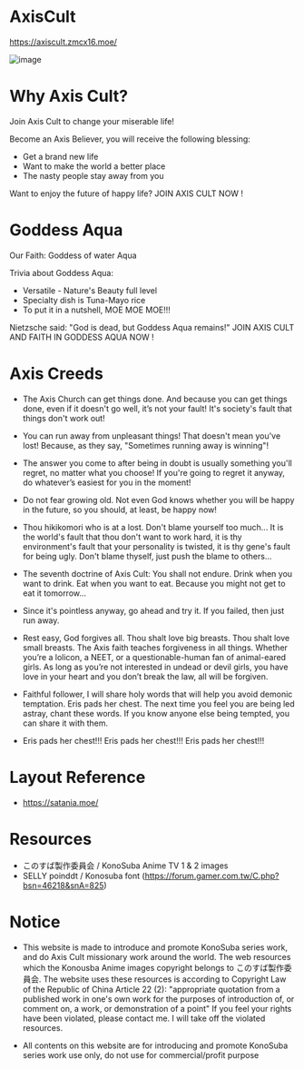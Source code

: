 # AxisCult
https://axiscult.zmcx16.moe/

![image](https://i.imgur.com/F8DeG8e.jpg)

# Why Axis Cult?
  Join Axis Cult to change your miserable life!
  
  Become an Axis Believer, you will receive the following blessing:
  *  Get a brand new life
  *  Want to make the world a better place
  *  The nasty people stay away from you

Want to enjoy the future of happy life?
JOIN AXIS CULT NOW !

# Goddess Aqua 
  Our Faith: Goddess of water Aqua
  
  Trivia about Goddess Aqua:
  *  Versatile - Nature's Beauty full level
  *  Specialty dish is Tuna-Mayo rice
  *  To put it in a nutshell, MOE MOE MOE!!!

Nietzsche said: "God is dead, but Goddess Aqua remains!"
JOIN AXIS CULT AND FAITH IN GODDESS AQUA NOW !

# Axis Creeds
  *  The Axis Church can get things done. And because you can get things done, even if it doesn't go well, it’s not your fault! It's society's fault that things don't work out!
  
  *  You can run away from unpleasant things! That doesn't mean you've lost! Because, as they say, "Sometimes running away is winning"!
  
  *  The answer you come to after being in doubt is usually something you'll regret, no matter what you choose! If you're going to regret it anyway, do whatever’s easiest for you in the moment!
  
  *  Do not fear growing old. Not even God knows whether you will be happy in the future, so you should, at least, be happy now!
  
  *  Thou hikikomori who is at a lost. Don't blame yourself too much... It is the world's fault that thou don't want to work hard, it is thy environment's fault that your personality is twisted, it is thy gene's fault for being ugly. Don't blame thyself, just push the blame to others...
  
  *  The seventh doctrine of Axis Cult: You shall not endure. Drink when you want to drink. Eat when you want to eat. Because you might not get to eat it tomorrow...
  
  *  Since it's pointless anyway, go ahead and try it. If you failed, then just run away.
  
  *  Rest easy, God forgives all. Thou shalt love big breasts. Thou shalt love small breasts. The Axis faith teaches forgiveness in all things. Whether you’re a lolicon, a NEET, or a questionable-human fan of animal-eared girls. As long as you’re not interested in undead or devil girls, you have love in your heart and you don’t break the law, all will be forgiven.
  
  *  Faithful follower, I will share holy words that will help you avoid demonic temptation. Eris pads her chest. The next time you feel you are being led astray, chant these words. If you know anyone else being tempted, you can share it with them.
  
  *  Eris pads her chest!!! Eris pads her chest!!! Eris pads her chest!!!

# Layout Reference
  *  https://satania.moe/

# Resources
  *  このすば製作委員会 / KonoSuba Anime TV 1 & 2 images
  *  SELLY poinddt / Konosuba font (https://forum.gamer.com.tw/C.php?bsn=46218&snA=825)

# Notice
  * This website is made to introduce and promote KonoSuba series work, and do Axis Cult missionary work around the world. The web resources which the Konousba Anime images copyright belongs to このすば製作委員会. The website uses these resources is according to Copyright Law of the Republic of China Article 22 (2): 
  "appropriate quotation from a published work in one's own work for the purposes of introduction of, or comment on, a work, or demonstration of a point"
  If you feel your rights have been violated, please contact me. I will take off the violated resources.
  
  * All contents on this website are for introducing and promote KonoSuba series work use only, do not use for commercial/profit purpose  
